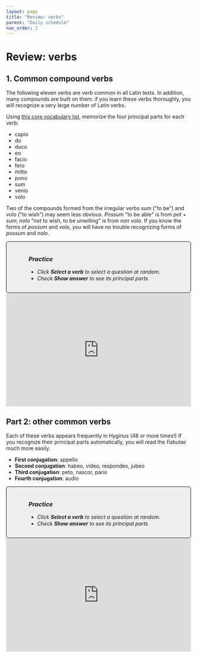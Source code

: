 ```yaml
---
layout: page
title: "Review: verbs"
parent: "Daily schedule"
nav_order: 2
---
```


# Review: verbs


## 1. Common compound verbs

The following eleven verbs are verb common in all Latin texts.  In addition, many compounds are built on them: if you learn these verbs thoroughly, you will recognize a very large number of Latin verbs.

Using [this core vocabulary list](https://lingualatina.github.io/textbook/vocabulary/verbs/ ), memorize the four principal parts for each verb:

- capio
- do
- duco
- eo
- facio
- fero
- mitto
- pono
- sum
- venio
- volo

Two of the compounds formed from the irregular verbs *sum* ("to be") and *volo* ("to wish") may seem less obvious.  *Possum* "to be able" is from *pot* + *sum*;  *nolo* "*not* to wish, to be unwilling" is from *non volo*.  If you know the forms of *possum* and *volo*, you will have no trouble recognizing forms of *possum* and *nolo*.


<div class='note'><h3>Practice</h3>
<ul>
<li>Click <b>Select a verb</b> to select a question at random.</li>
<li>Check <b>Show answer</b> to see its principal parts</li>
</ul>
</div>

<iframe width="100%" height="309" frameborder="0"
  src="https://observablehq.com/embed/@neelsmith/review-principal-parts?cells=viewof+q%2Cquestion%2Canswer1%2Cviewof+showAnswer%2Ccss"></iframe>



## Part 2: other common verbs

Each of these verbs appears frequently in Hyginus (48 or more times!)  If you recognize their principal parts automatically, you will read the *Fabulae* much more easily.

- **First conjugation**: appello
- **Second conjugation**: habeo, video, respondeo, jubeo
- **Third conjugation**: peto, nascor, pario
- **Fourth conjugation**: audio


<div class='note'><h3>Practice</h3>
<ul>
<li>Click <b>Select a verb</b> to select a question at random.</li>
<li>Check <b>Show answer</b> to see its principal parts</li>
</ul>
</div>




<iframe width="100%" height="309" frameborder="0"
  src="https://observablehq.com/embed/@neelsmith/some-common-verbs?cells=viewof+q%2Cquestion%2Canswer1%2Cviewof+showAnswer%2Ccss"></iframe>


  <style>
.note { -moz-border-radius: 6px;
     -webkit-border-radius: 6px;
     background-color: #eee;
     background-image: url(../Images/icons/Pencil-48.png);
     background-position: 9px 0px;
     background-repeat: no-repeat;
     border: solid 1px black;
     border-radius: 6px;
     line-height: 18px;
     overflow: hidden;
     padding: 15px 60px;
    font-style: italic;
 }
}</style>